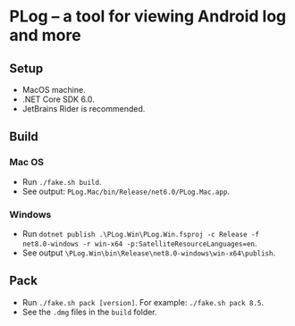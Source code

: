 PLog &ndash; a tool for viewing Android log and more
===

## Setup
* MacOS machine.
* .NET Core SDK 6.0.
* JetBrains Rider is recommended.

## Build
### Mac OS
* Run `./fake.sh build`.
* See output: `PLog.Mac/bin/Release/net6.0/PLog.Mac.app`.

### Windows
* Run `dotnet publish .\PLog.Win\PLog.Win.fsproj -c Release -f net8.0-windows -r win-x64 -p:SatelliteResourceLanguages=en`.
* See output `\PLog.Win\bin\Release\net8.0-windows\win-x64\publish`.

## Pack
* Run `./fake.sh pack [version]`. For example: `./fake.sh pack 8.5`.
* See the `.dmg` files in the `build` folder.

